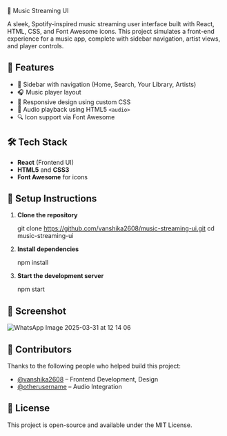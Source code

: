 🎵 Music Streaming UI

A sleek, Spotify-inspired music streaming user interface built with React, HTML, CSS, and Font Awesome icons. This project simulates a front-end experience for a music app, complete with sidebar navigation, artist views, and player controls.

## 🚀 Features

- 📁 Sidebar with navigation (Home, Search, Your Library, Artists)
- 🎧 Music player layout
- 🎨 Responsive design using custom CSS
- 🎵 Audio playback using HTML5 `<audio>`
- 🔍 Icon support via Font Awesome

## 🛠️ Tech Stack

- **React** (Frontend UI)
- **HTML5** and **CSS3**
- **Font Awesome** for icons

## 🔧 Setup Instructions

1. **Clone the repository**

   git clone https://github.com/vanshika2608/music-streaming-ui.git
   cd music-streaming-ui

2. **Install dependencies**
   
   npm install

3. **Start the development server**

   npm start

## 📸 Screenshot

![WhatsApp Image 2025-03-31 at 12 14 06](https://github.com/user-attachments/assets/3a07e537-1a5d-4421-92b5-eaa2b6f2bab9)

## 👥 Contributors

Thanks to the following people who helped build this project:

- [@vanshika2608](https://github.com/vanshika2608) – Frontend Development, Design
- [@otherusername](https://github.com/otherusername) – Audio Integration


## 📃 License
This project is open-source and available under the MIT License.
